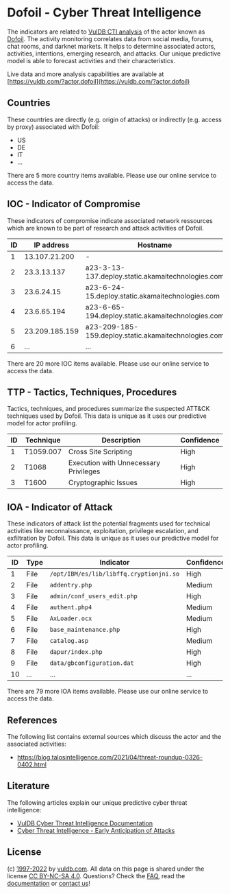 # Dofoil - Cyber Threat Intelligence

The indicators are related to [VulDB CTI analysis](https://vuldb.com/?kb.cti) of the actor known as [Dofoil](https://vuldb.com/?actor.dofoil). The activity monitoring correlates data from social media, forums, chat rooms, and darknet markets. It helps to determine associated actors, activities, intentions, emerging research, and attacks. Our unique predictive model is able to forecast activities and their characteristics.

Live data and more analysis capabilities are available at [https://vuldb.com/?actor.dofoil](https://vuldb.com/?actor.dofoil)

## Countries

These countries are directly (e.g. origin of attacks) or indirectly (e.g. access by proxy) associated with Dofoil:

* US
* DE
* IT
* ...

There are 5 more country items available. Please use our online service to access the data.

## IOC - Indicator of Compromise

These indicators of compromise indicate associated network ressources which are known to be part of research and attack activities of Dofoil.

ID | IP address | Hostname | Confidence
-- | ---------- | -------- | ----------
1 | 13.107.21.200 | - | High
2 | 23.3.13.137 | a23-3-13-137.deploy.static.akamaitechnologies.com | High
3 | 23.6.24.15 | a23-6-24-15.deploy.static.akamaitechnologies.com | High
4 | 23.6.65.194 | a23-6-65-194.deploy.static.akamaitechnologies.com | High
5 | 23.209.185.159 | a23-209-185-159.deploy.static.akamaitechnologies.com | High
6 | ... | ... | ...

There are 20 more IOC items available. Please use our online service to access the data.

## TTP - Tactics, Techniques, Procedures

Tactics, techniques, and procedures summarize the suspected ATT&CK techniques used by Dofoil. This data is unique as it uses our predictive model for actor profiling.

ID | Technique | Description | Confidence
-- | --------- | ----------- | ----------
1 | T1059.007 | Cross Site Scripting | High
2 | T1068 | Execution with Unnecessary Privileges | High
3 | T1600 | Cryptographic Issues | High

## IOA - Indicator of Attack

These indicators of attack list the potential fragments used for technical activities like reconnaissance, exploitation, privilege escalation, and exfiltration by Dofoil. This data is unique as it uses our predictive model for actor profiling.

ID | Type | Indicator | Confidence
-- | ---- | --------- | ----------
1 | File | `/opt/IBM/es/lib/libffq.cryptionjni.so` | High
2 | File | `addentry.php` | Medium
3 | File | `admin/conf_users_edit.php` | High
4 | File | `authent.php4` | Medium
5 | File | `AxLoader.ocx` | Medium
6 | File | `base_maintenance.php` | High
7 | File | `catalog.asp` | Medium
8 | File | `dapur/index.php` | High
9 | File | `data/gbconfiguration.dat` | High
10 | ... | ... | ...

There are 79 more IOA items available. Please use our online service to access the data.

## References

The following list contains external sources which discuss the actor and the associated activities:

* https://blog.talosintelligence.com/2021/04/threat-roundup-0326-0402.html

## Literature

The following articles explain our unique predictive cyber threat intelligence:

* [VulDB Cyber Threat Intelligence Documentation](https://vuldb.com/?kb.cti)
* [Cyber Threat Intelligence - Early Anticipation of Attacks](https://www.scip.ch/en/?labs.20201022)

## License

(c) [1997-2022](https://vuldb.com/?kb.changelog) by [vuldb.com](https://vuldb.com/?kb.about). All data on this page is shared under the license [CC BY-NC-SA 4.0](https://creativecommons.org/licenses/by-nc-sa/4.0/). Questions? Check the [FAQ](https://vuldb.com/?kb.faq), read the [documentation](https://vuldb.com/?kb) or [contact us](https://vuldb.com/?contact)!
